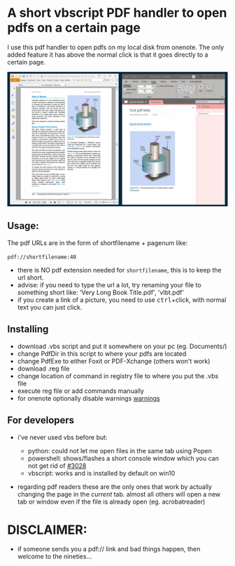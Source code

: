 # A short vbscript PDF handler to open pdfs on a certain page

I use this pdf handler to open pdfs on my local disk from onenote.
The only added feature it has above the normal click is that it
goes directly to a certain page.

![demo](img/demo.gif)

## Usage:

The pdf URLs are in the form of shortfilename + pagenum like:

 `pdf://shortfilename:40`

- there is NO pdf extension needed for `shortfilename`, this is to keep the 
  url short.
- advise: if you need to type the url a lot, try renaming your file to
  something short like: 'Very Long Book Title.pdf', 'vlbt.pdf'
- if you create a link of a picture, you need to use <kbd>ctrl</kbd>+click, 
  with normal text you can just click.

## Installing

  - download .vbs script and put it somewhere on your pc (eg. Documents/)
  - change PdfDir in this script to where your pdfs are located
  - change PdfExe to either Foxit or PDF-Xchange (others won't work)
  - download .reg file 
  - change location of command in registry file to where you put the
  .vbs file
  - execute reg file or add commands manually
  - for onenote optionally disable warnings [warnings](https://superuser.com/questions/1307645/how-to-disable-hyperlink-security-notice-in-onenote-2016)

## For developers

   - i've never used vbs before but:
       - python: could not let me open files in the same tab using Popen
       - powershell: shows/flashes a short console window which you can not get rid of [#3028](https://github.com/PowerShell/PowerShell/issues/3028)
       - vbscript: works and is installed by default on win10

  - regarding pdf readers these are the only ones that work by actually
    changing the page in the _current_ tab. almost all others will open a
    new tab or window even if the file is already open (eg. acrobatreader)


# DISCLAIMER:

   - if someone sends you a pdf:// link and bad things happen, then welcome
     to the nineties...
